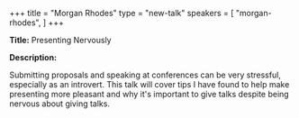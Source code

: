 +++
title = "Morgan Rhodes"
type = "new-talk"
speakers = [
        "morgan-rhodes",
]
+++
<div class="span-15  ">
  <div class="span-15  last ">
  <p><strong>Title:</strong>
Presenting Nervously
</p>

<p><strong>Description:</strong></p>

<p>
Submitting proposals and speaking at conferences can be very stressful, especially as an introvert. This talk will cover tips I have found to help make presenting more pleasant and why it's important to give talks despite being nervous about giving talks.
</p>
<p>

</p>


  </div>
</div>